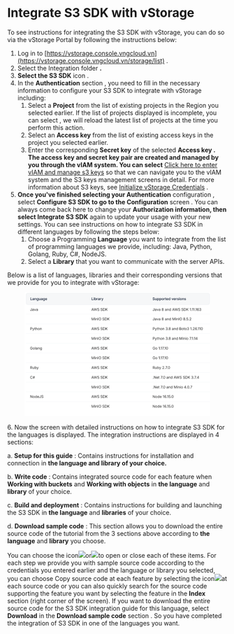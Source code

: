 # Integrate S3 SDK with vStorage

To see instructions for integrating the S3 SDK with vStorage, you can do so via the vStorage Portal by following the instructions below:

1. Log in to [https://vstorage.console.vngcloud.vn](https://vstorage.console.vngcloud.vn/storage/list) .
2. Select the Integration folder **.**
3. **Select the S3 SDK** icon .
4. In the **Authentication** section , you need to fill in the necessary information to configure your S3 SDK to integrate with vStorage including:
   1. Select a **Project** from the list of existing projects in the Region you selected earlier. If the list of projects displayed is incomplete, you can select , we will reload the latest list of projects at the time you perform this action.
   2. Select an **Access key** from the list of existing access keys in the project you selected earlier.
   3. Enter the corresponding **Secret key** of the selected **Access key . The access key and secret key pair are created and managed by you through the vIAM system. You can select** [Click here to enter vIAM and manage s3 keys](https://hcm-3.console.vngcloud.vn/iam/vstorage-credentials/s3) so that we can navigate you to the vIAM system and the S3 keys management screens in detail. For more information about S3 keys, see [Initialize vStorage Credentials](https://docs-vngcloud-vn.translate.goog/vng-cloud-document/vn/vstorage/object-storage/vstorage-hcm03/quan-ly-truy-cap/quan-ly-tai-khoan-truy-cap-vstorage/tai-khoan-service-account/khoi-tao-vstorage-credentials) .
5. **Once you've finished selecting your Authentication** configuration , select **Configure S3 SDK to go to the Configuration** screen . You can always come back here to change your **Authorization information, then select Integrate S3 SDK** again to update your usage with your new settings. You can see instructions on how to integrate S3 SDK in different languages ​​by following the steps below:
   1. Choose a Programming **Language** you want to integrate from the list of programming languages ​​we provide, including: Java, Python, Golang, Ruby, C#, NodeJS.
   2. Select a **Library** that you want to communicate with the server APIs.

Below is a list of languages, libraries and their corresponding versions that we provide for you to integrate with vStorage:

<figure><img src="../../../../../.gitbook/assets/image (438).png" alt=""><figcaption></figcaption></figure>

6\. Now the screen with detailed instructions on how to integrate S3 SDK for the languages ​​is displayed. The integration instructions are displayed in 4 sections:

a. **Setup for this guide** : Contains instructions for installation and connection in **the language and library of your choice.**

b. **Write code** : Contains integrated source code for each feature when **Working with buckets** and **Working with objects** in **the language** and **library** of your choice.

c. **Build and deployment** : Contains instructions for building and launching the S3 SDK in **the language** and **libraries** of your choice.

d. **Download sample code** : This section allows you to download the entire source code of the tutorial from the 3 sections above according to **the language** and **library** you choose.

You can choose the icon![](https://docs.vngcloud.vn/~gitbook/image?url=https%3A%2F%2Fdocs.vngcloud.vn%2Fdownload%2Fthumbnails%2F59805522%2Fimage2023-5-18_13-37-39.png%3Fversion%3D1%26modificationDate%3D1689229600000%26api%3Dv2\&width=300\&dpr=4\&quality=100\&sign=6bf74a47\&sv=2)or![](https://docs.vngcloud.vn/~gitbook/image?url=https%3A%2F%2Fdocs.vngcloud.vn%2Fdownload%2Fthumbnails%2F59805522%2Fimage2023-5-18_13-37-55.png%3Fversion%3D1%26modificationDate%3D1689229601000%26api%3Dv2\&width=300\&dpr=4\&quality=100\&sign=c759e6c2\&sv=2)to open or close each of these items. For each step we provide you with sample source code according to the credentials you entered earlier and the language or library you selected, you can choose Copy source code at each feature by selecting the icon![](https://docs.vngcloud.vn/~gitbook/image?url=https%3A%2F%2Fdocs.vngcloud.vn%2Fdownload%2Fthumbnails%2F59805522%2Fimage2023-5-18_13-38-42.png%3Fversion%3D1%26modificationDate%3D1689229601000%26api%3Dv2\&width=300\&dpr=4\&quality=100\&sign=195df8dd\&sv=2)at each source code or you can also quickly search for the source code supporting the feature you want by selecting the feature in the **Index** section (right corner of the screen). If you want to download the entire source code for the S3 SDK integration guide for this language, select **Download** in the **Download sample code** section . So you have completed the integration of S3 SDK in one of the languages ​​you want.
